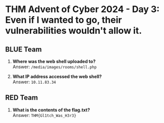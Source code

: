# THM Advent of Cyber 2024 - Day 3: Even if I wanted to go, their vulnerabilities wouldn't allow it.

## BLUE Team

1. **Where was the web shell uploaded to?**  
   Answer: `/media/images/rooms/shell.php`

2. **What IP address accessed the web shell?**  
   Answer: `10.11.83.34`

## RED Team

1. **What is the contents of the flag.txt?**  
   Answer: `THM{Gl1tch_Was_H3r3}`
